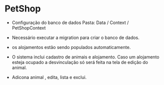 # PetShop

- Configuração do banco de dados
Pasta: Data / Context / PetShopContext

- Necessário executar a migration para criar o banco de dados.
- os alojamentos estão sendo populados automaticamente.

- O sistema inclui cadastro de animais e alojamento. Caso um alojamento esteja ocupado a desvinculação só será feita na tela de edição do animal.
- Adicona animal , edita, lista e exclui.

